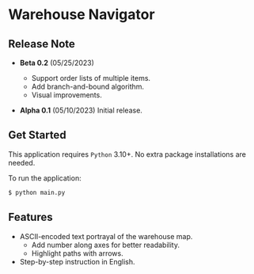 # Warehouse Navigator

## Release Note
- **Beta 0.2** (05/25/2023)
  - Support order lists of multiple items. 
  - Add branch-and-bound algorithm. 
  - Visual improvements. 

- **Alpha 0.1** (05/10/2023)
  Initial release. 

## Get Started
This application requires `Python` 3.10+. No extra package installations are needed. 

To run the application: 
```bash
$ python main.py
```
## Features
- ASCII-encoded text portrayal of the warehouse map. 
  - Add number along axes for better readability. 
  - Highlight paths with arrows. 
- Step-by-step instruction in English. 
